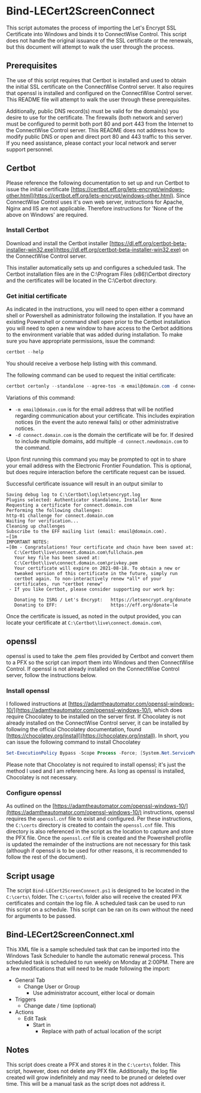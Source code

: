 # Bind-LECert2ScreenConnect
This script automates the process of importing the Let's Encrypt SSL Certificate into Windows and binds it to ConnectWise Control.  This script does not handle the original issuance of the SSL certificate or the renewals, but this document will attempt to walk the user through the process.

## Prerequisites
The use of this script requires that Certbot is installed and used to obtain the initial SSL certificate on the ConnectWise Control server.  It also requires that openssl is installed and configured on the ConnectWise Control server.  This README file will attempt to walk the user through these prerequisites.

Additionally, public DNS record(s) must be valid for the domain(s) you desire to use for the certificate.  The firewalls (both network and server) must be configured to permit both port 80 and port 443 from the Internet to the ConnectWise Control server.  This README does not address how to modify public DNS or open and direct port 80 and 443 traffic to this server.  If you need assistance, please contact your local network and server support personnel.

## Certbot
Please reference the following documentation to set up and run Certbot to issue the initial certificate [https://certbot.eff.org/lets-encrypt/windows-other.html](https://certbot.eff.org/lets-encrypt/windows-other.html).  Since ConnectWise Control uses it's own web server, instructions for Apache, Nginx and IIS are not applicable.  Therefore instructions for 'None of the above on Windows' are required.

### Install Certbot
Download and install the Certbot installer [https://dl.eff.org/certbot-beta-installer-win32.exe](https://dl.eff.org/certbot-beta-installer-win32.exe) on the ConnectWise Control server.

This installer automatically sets up and configures a scheduled task.  The Certbot installation files are in the C:\Program Files (x86)\Certbot directory and the certificates will be located in the C:\Cerbot directory. 

### Get initial certificate
As indicated in the instructions, you will need to open either a command shell or Powershell as administrator following the installation.  If you have an existing Powershell or command shell open prior to the Certbot installation you will need to open a new window to have access to the Cerbot additions to the environment variable that was added during installation.  To make sure you have appropriate permissions, issue the command:
```powershell
certbot --help
```
You should receive a verbose help listing with this command.

The following command can be used to request the initial certificate:
```powershell
certbot certonly --standalone --agree-tos -m email@domain.com -d connect.domain.com
```
Variations of this command:
- `-m email@domain.com` is for the email address that will be notified regarding communication about your certificate.  This includes expiration notices (in the event the auto renewal fails) or other administrative notices.
- `-d connect.domain.com` is the domain the certificate will be for.  If desired to include multiple domains, add multiple `-d connect.newdomain.com` to the command.  

Upon first running this command you may be prompted to opt in to share your email address with the Electronic Frontier Foundation.  This is optional, but does require interaction before the certificate request can be issued.

Successful certificate issuance will result in an output similar to
```
Saving debug log to C:\Certbot\log\letsencrypt.log
Plugins selected: Authenticator standalone, Installer None
Requesting a certificate for connect.domain.com
Performing the following challenges:
http-01 challenge for connect.domain.com
Waiting for verification...
Cleaning up challenges
Subscribe to the EFF mailing list (email: email@domain.com).
←[1m
IMPORTANT NOTES:
←[0m - Congratulations! Your certificate and chain have been saved at:
   C:\Certbot\live\connect.domain.com\fullchain.pem
   Your key file has been saved at:
   C:\Certbot\live\connect.domain.com\privkey.pem
   Your certificate will expire on 2021-08-18. To obtain a new or
   tweaked version of this certificate in the future, simply run
   certbot again. To non-interactively renew *all* of your
   certificates, run "certbot renew"
 - If you like Certbot, please consider supporting our work by:

   Donating to ISRG / Let's Encrypt:   https://letsencrypt.org/donate
   Donating to EFF:                    https://eff.org/donate-le
```
Once the certificate is issued, as noted in the output provided, you can locate your certificate at `C:\Certbot\live\connect.domain.com\`

## openssl
openssl is used to take the .pem files provided by Certbot and convert them to a PFX so the script can import them into Windows and then ConnectWise Control.  If openssl is not already installed on the ConnectWise Control server, follow the instructions below.

### Install openssl
I followed instructions at [https://adamtheautomator.com/openssl-windows-10/](https://adamtheautomator.com/openssl-windows-10/), which does require Chocolatey to be installed on the server first.  If Chocolatey is not already installed on the ConnectWise Control server, it can be installed by following the official Chocolatey documentation, found [https://chocolatey.org/install](https://chocolatey.org/install).  In short, you can issue the following command to install Chocolatey 
```powershell
Set-ExecutionPolicy Bypass -Scope Process -Force; [System.Net.ServicePointManager]::SecurityProtocol = [System.Net.ServicePointManager]::SecurityProtocol -bor 3072; iex ((New-Object System.Net.WebClient).DownloadString('https://chocolatey.org/install.ps1'))
```

Please note that Chocolatey is not required to install openssl; it's just the method I used and I am referencing here.  As long as openssl is installed, Chocolatey is not necessary.

### Configure openssl
As outlined on the [https://adamtheautomator.com/openssl-windows-10/](https://adamtheautomator.com/openssl-windows-10/) instructions, openssl requires the `openssl.cnf` file to exist and configured.  Per these instructions, the `C:\certs` directory is created to contain the `openssl.cnf` file.  This directory is also referenced in the script as the location to capture and store the PFX file.  Once the `openssl.cnf` file is created and the Powershell profile is updated the remainder of the instructions are not necessary for this task (although if openssl is to be used for other reasons, it is recommended to follow the rest of the document).

## Script usage
The script `Bind-LECert2ScreenConnect.ps1` is designed to be located in the `C:\certs\` folder.  The `C:\certs\` folder also will receive the created PFX certificates and contain the log file.  A scheduled task can be used to run this script on a schedule.  This script can be ran on its own without the need for arguments to be passed.

## Bind-LECert2ScreenConnect.xml
This XML file is a sample scheduled task that can be imported into the Windows Task Scheduler to handle the automatic renewal process. This scheduled task is scheduled to run weekly on Monday at 2:00PM.  There are a few modifications that will need to be made following the import:

- General Tab
    - Change User or Group
        - Use administrator account, either local or domain
- Triggers
    - Change date / time (optional)
- Actions
    - Edit Task
        - Start in
            - Replace with path of actual location of the script

## Notes
This script does create a PFX and stores it in the `C:\certs\` folder.  This script, however, does not delete any PFX file.  Additionally, the log file created will grow indefinitely and may need to be pruned or deleted over time.  This will be a manual task as the script does not address it.
